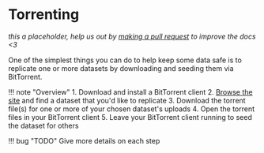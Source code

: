 # Torrenting

<div class="big-emphasis" markdown="1">

*this a placeholder, help us out by [making a pull request](/docs/develop/contributing/)
to improve the docs <3*

</div>

One of the simplest things you can do to help keep some data safe
is to replicate one or more datasets
by downloading and seeding them via BitTorrent.

!!! note "Overview"
	1. Download and install a BitTorrent client
	2. [Browse the site](browsing.md) and find a dataset that you'd like to replicate
	3. Download the torrent file(s) for one or more of your chosen dataset's uploads
	4. Open the torrent files in your BitTorrent client
	5. Leave your BitTorrent client running to seed the dataset for others
	
!!! bug "TODO"
	Give more details on each step
